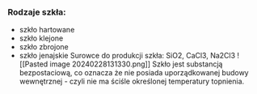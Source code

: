 ### Rodzaje szkła:
- szkło hartowane
- szkło klejone
- szkło zbrojone
- szkło jenajskie
Surowce do produkcji szkła: SiO2, CaCl3, Na2Cl3
![[Pasted image 20240228131330.png]]
Szkło jest substancją bezpostaciową, co oznacza że nie posiada uporządkowanej budowy wewnętrznej - czyli nie ma ściśle określonej temperatury topnienia.
